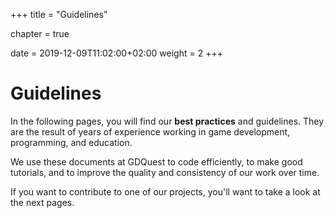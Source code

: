 +++
title = "Guidelines"

chapter = true

date = 2019-12-09T11:02:00+02:00
weight = 2
+++

# Guidelines

In the following pages, you will find our **best practices** and guidelines. They are the result of years of experience working in game development, programming, and education.

We use these documents at GDQuest to code efficiently, to make good tutorials, and to improve the quality and consistency of our work over time.

If you want to contribute to one of our projects, you'll want to take a look at the next pages.
